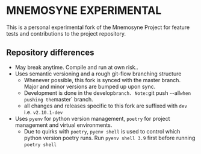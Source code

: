 # MNEMOSYNE EXPERIMENTAL

This is a personal experimental fork of the Mnemosyne Project for feature tests and contributions to the project repository.

## Repository differences

- May break anytime. Compile and run at own risk..
- Uses semantic versioning and a rough git-flow branching structure
    + Whenever possible, this fork is synced with the master branch. Major and minor versions are bumped up upon sync.
    + Development is done in the develop` branch. Note: `git push --all` when pushing the `master` branch.
    + all changes and releases specific to this fork are suffixed with `dev` i.e. `v2.10.1-dev`
- Uses `pyenv` for python version management, `poetry` for project management and virtual environments.
    - Due to quirks with `poetry`, `pyenv shell` is used to control which python version poetry runs. Run `pyenv shell 3.9` first before running `poetry shell`